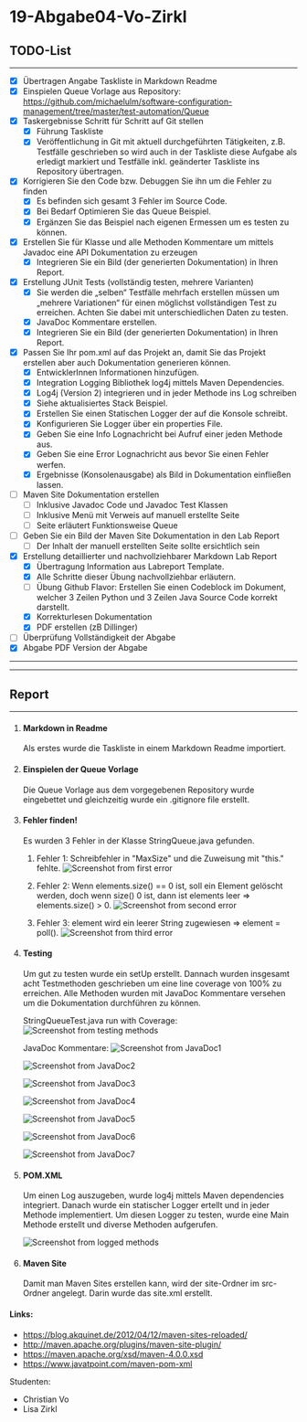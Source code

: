 # 19-Abgabe04-Vo-Zirkl

## TODO-List
---

- [x] Übertragen Angabe Taskliste in Markdown Readme
- [x] Einspielen Queue Vorlage aus Repository: https://github.com/michaelulm/software-configuration-management/tree/master/test-automation/Queue
- [x] Taskergebnisse Schritt für Schritt auf Git stellen
    - [x] Führung Taskliste
    - [x] Veröffentlichung in Git mit aktuell durchgeführten Tätigkeiten, z.B. Testfälle geschrieben so wird auch in der Taskliste diese Aufgabe als erledigt markiert und Testfälle inkl. geänderter Taskliste ins Repository übertragen.
- [x] Korrigieren Sie den Code bzw. Debuggen Sie ihn um die Fehler zu finden
    - [x] Es befinden sich gesamt 3 Fehler im Source Code.
    - [x] Bei Bedarf Optimieren Sie das Queue Beispiel.
    - [x] Ergänzen Sie das Beispiel nach eigenen Ermessen um es testen zu können.
- [x] Erstellen Sie für Klasse und alle Methoden Kommentare um mittels Javadoc eine API Dokumentation zu erzeugen
    - [x] Integrieren Sie ein Bild (der generierten Dokumentation) in Ihren Report.
- [x] Erstellung JUnit Tests (vollständig testen, mehrere Varianten)
    - [x] Sie werden die „selben“ Testfälle mehrfach erstellen müssen   um „mehrere
    Variationen“ für einen möglichst vollständigen Test zu erreichen. Achten Sie
    dabei mit unterschiedlichen Daten zu testen.
    - [x] JavaDoc Kommentare erstellen.
    - [x] Integrieren Sie ein Bild (der generierten Dokumentation) in Ihren Report.
- [x] Passen Sie Ihr pom.xml auf das Projekt an, damit Sie das Projekt erstellen aber auch Dokumentation generieren können.
    - [x] EntwicklerInnen Informationen hinzufügen.
    - [x] Integration Logging Bibliothek log4j mittels Maven Dependencies.
    - [x] Log4j (Version 2) integrieren und in jeder Methode ins Log schreiben
    - [x] Siehe aktualisiertes Stack Beispiel.
    - [x] Erstellen Sie einen Statischen Logger der auf die Konsole schreibt.
    - [x] Konfigurieren Sie Logger über ein properties File.
    - [x] Geben Sie eine Info Lognachricht bei Aufruf einer jeden Methode aus.
    - [x] Geben Sie eine Error Lognachricht aus bevor Sie einen Fehler werfen.
    - [x] Ergebnisse (Konsolenausgabe) als Bild in Dokumentation einfließen lassen.
- [ ] Maven Site Dokumentation erstellen
    - [ ] Inklusive Javadoc Code und Javadoc Test Klassen
    - [ ] Inklusive Menü mit Verweis auf manuell erstellte Seite
    - [ ] Seite erläutert Funktionsweise Queue
- [ ] Geben Sie ein Bild der Maven Site Dokumentation in den Lab Report
    - [ ] Der Inhalt der manuell erstellten Seite sollte ersichtlich sein
- [x] Erstellung detaillierter und nachvollziehbarer Markdown Lab Report
    - [x] Übertragung Information aus Labreport Template.
    - [x] Alle Schritte dieser Übung nachvollziehbar erläutern.
    - [ ] Übung Github Flavor: Erstellen Sie einen Codeblock im Dokument, welcher 3 Zeilen Python und 3 Zeilen Java Source Code korrekt darstellt.
    - [x] Korrekturlesen Dokumentation
    - [x]  PDF erstellen (zB Dillinger)
- [ ] Überprüfung Vollständigkeit der Abgabe
- [x] Abgabe PDF Version der Abgabe
---
---
## Report
---

1. #### Markdown in Readme
    Als erstes wurde die Taskliste in einem Markdown Readme importiert.

2. #### Einspielen der Queue Vorlage
    Die Queue Vorlage aus dem vorgegebenen Repository wurde eingebettet und gleichzeitig wurde ein .gitignore file erstellt.

3. #### Fehler finden!
    Es wurden 3 Fehler in der Klasse StringQueue.java gefunden. 
    
    1. Fehler 1: Schreibfehler in "MaxSize" und die Zuweisung mit "this." fehlte.
    ![Screenshot from first error](./media/err_1.PNG) 
    
    2. Fehler 2: Wenn elements.size() == 0 ist, soll ein Element gelöscht werden, doch wenn size() 0 ist, dann ist elements leer => elements.size() > 0.
    ![Screenshot from second error](./media/err_2.PNG) 
    
    3. Fehler 3: element wird ein leerer String zugewiesen => element = poll().
    ![Screenshot from third error](./media/err_3.PNG)

4. #### Testing
    Um gut zu testen wurde ein setUp erstellt. Dannach wurden insgesamt acht Testmethoden geschrieben um eine line coverage von 100% zu erreichen.
    Alle Methoden wurden mit JavaDoc Kommentare versehen um die Dokumentation durchführen zu können. 
    
    StringQueueTest.java run with Coverage:
    ![Screenshot from testing methods](./media/test_1.PNG)
    
    JavaDoc Kommentare:
    ![Screenshot from JavaDoc1](./media/doc_screen7.PNG)
     
    ![Screenshot from JavaDoc2](./media/doc_screen1.PNG)
     
    ![Screenshot from JavaDoc3](./media/doc_screen2.PNG) 
    
    ![Screenshot from JavaDoc4](./media/doc_screen3.PNG)
     
    ![Screenshot from JavaDoc5](./media/doc_screen4.PNG) 
    
    ![Screenshot from JavaDoc6](./media/doc_screen5.PNG) 
    
    ![Screenshot from JavaDoc7](./media/doc_screen6.PNG)

5. #### POM.XML
    Um einen Log auszugeben, wurde log4j mittels Maven dependencies integriert. Danach wurde ein statischer Logger ertellt und in jeder Methode implementiert. Um diesen Logger zu testen, wurde eine Main Methode erstellt und diverse Methoden aufgerufen. 
    
    ![Screenshot from logged methods](media/log.png)

5. #### Maven Site
    Damit man Maven Sites erstellen kann, wird der site-Ordner im src-Ordner angelegt. Darin wurde das site.xml erstellt.
    
    
#### Links:
- https://blog.akquinet.de/2012/04/12/maven-sites-reloaded/
- http://maven.apache.org/plugins/maven-site-plugin/
- https://maven.apache.org/xsd/maven-4.0.0.xsd
- https://www.javatpoint.com/maven-pom-xml


Studenten:

- Christian Vo
- Lisa Zirkl
    

